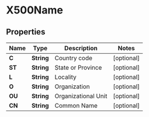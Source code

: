 
# X500Name

## Properties
Name | Type | Description | Notes
------------ | ------------- | ------------- | -------------
**C** | **String** | Country code |  [optional]
**ST** | **String** | State or Province |  [optional]
**L** | **String** | Locality |  [optional]
**O** | **String** | Organization |  [optional]
**OU** | **String** | Organizational Unit |  [optional]
**CN** | **String** | Common Name |  [optional]



